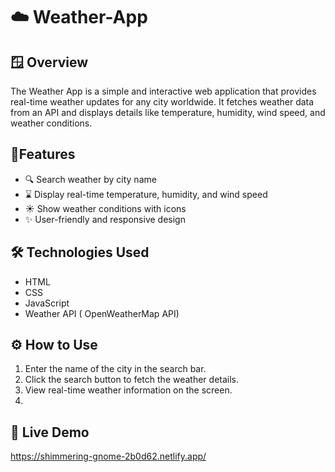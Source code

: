 # ☁️ Weather-App

## 🪟 Overview
The Weather App is a simple and interactive web application that provides real-time weather updates for any city worldwide. It fetches weather data from an API and displays details like temperature, humidity, wind speed, and weather conditions.

## 🚀Features
- 🔍 Search weather by city name
-  ⌛ Display real-time temperature, humidity, and wind speed
-  ☀️ Show weather conditions with icons
- ✨ User-friendly and responsive design

## 🛠️ Technologies Used
- HTML
- CSS
- JavaScript
- Weather API ( OpenWeatherMap API)

## ⚙️ How to Use
1. Enter the name of the city in the search bar.
2. Click the search button to fetch the weather details.
3. View real-time weather information on the screen.
4. 
## 🎯 Live Demo
https://shimmering-gnome-2b0d62.netlify.app/




